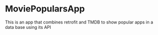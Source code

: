 # MoviePopularsApp
This is an app that combines retrofit and TMDB to show popular apps in a data base using its API
